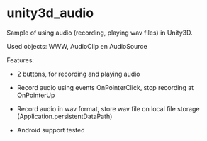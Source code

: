 # unity3d_audio

Sample of using audio (recording, playing wav files) in Unity3D.

Used objects:  WWW, AudioClip en AudioSource

Features:

- 2 buttons, for recording and playing audio

- Record audio using events OnPointerClick, stop recording at OnPointerUp 

- Record audio in wav format, store wav file on local file storage (Application.persistentDataPath)

- Android support tested
